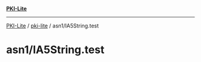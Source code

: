 [**PKI-Lite**](../../../README.md)

---

[PKI-Lite](../../../README.md) / [pki-lite](../../README.md) / asn1/IA5String.test

# asn1/IA5String.test
